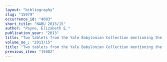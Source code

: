 ```yaml
---
layout: "bibliography"
slug: "15079"
occurrence_id: "4003"
short_title: "NABU 2013/15"
author: "Payne, Elizabeth E."
publication_year: "2013"
title: "Two tablets from the Yale Babylonian Collection mentioning the guzguzu-garment"
volume_no_: "2013/15"
title: "Two tablets from the Yale Babylonian Collection mentioning the guzguzu-garment"
previous_item: "15082"
---
```

